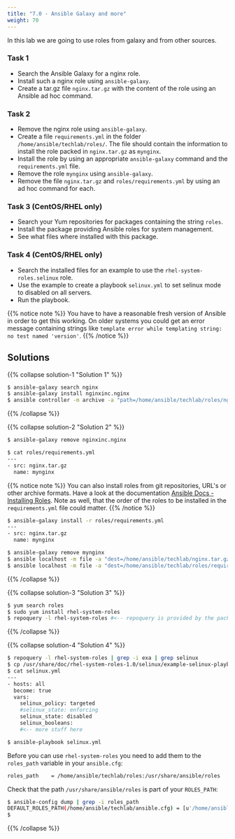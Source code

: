 ```yaml
---
title: "7.0 - Ansible Galaxy and more"
weight: 70
---
```


In this lab we are going to use roles from galaxy and from other sources.

### Task 1
- Search the Ansible Galaxy for a nginx role.
- Install such a nginx role using `ansible-galaxy`.
- Create a tar.gz file `nginx.tar.gz` with the content of the role using an Ansible ad hoc command.

### Task 2
- Remove the nginx role using `ansible-galaxy`.
- Create a file `requirements.yml` in the folder `/home/ansible/techlab/roles/`. The file should contain the information to install the role packed in `nginx.tar.gz` as `mynginx`.
- Install the role by using an appropriate `ansible-galaxy` command and the `requirements.yml` file.
- Remove the role `mynginx` using `ansible-galaxy`.
- Remove the file `nginx.tar.gz` and `roles/requirements.yml` by using an ad hoc command for each.

### Task 3 (CentOS/RHEL only)
- Search your Yum repositories for packages containing the string `roles`.
- Install the package providing Ansible roles for system management.
- See what files where installed with this package.

### Task 4 (CentOS/RHEL only)
- Search the installed files for an example to use the `rhel-system-roles.selinux` role.
- Use the example to create a playbook `selinux.yml` to set selinux mode to disabled on all servers.
- Run the playbook.

{{% notice note %}}
You have to have a reasonable fresh version of Ansible in order to get this working. On older systems you could get an error message containing strings like `template error while templating string: no test named 'version'`.
{{% /notice %}}

## Solutions
{{% collapse solution-1 "Solution 1" %}}
```bash
$ ansible-galaxy search nginx
$ ansible-galaxy install nginxinc.nginx
$ ansible controller -m archive -a "path=/home/ansible/techlab/roles/nginxinc.nginx dest=/home/ansible/techlab/nginx.tar.gz"
```
{{% /collapse %}}

{{% collapse solution-2 "Solution 2" %}}
```bash
$ ansible-galaxy remove nginxinc.nginx

$ cat roles/requirements.yml
---
- src: nginx.tar.gz
  name: mynginx
```
{{% notice note %}}
You can also install roles from git repositories, URL's or other archive formats. Have a look at the documentation [Ansible Docs - Installing Roles](https://docs.ansible.com/ansible/latest/galaxy/user_guide.html#installing-roles).
Note as well, that the order of the roles to be installed in the `requirements.yml` file could matter.
{{% /notice %}}

```bash
$ ansible-galaxy install -r roles/requirements.yml
---
- src: nginx.tar.gz
  name: mynginx

$ ansible-galaxy remove mynginx
$ ansible localhost -m file -a "dest=/home/ansible/techlab/nginx.tar.gz state=absent"
$ ansible localhost -m file -a "dest=/home/ansible/techlab/roles/requirements.yml state=absent"
```
{{% /collapse %}}

{{% collapse solution-3 "Solution 3" %}}
```bash
$ yum search roles
$ sudo yum install rhel-system-roles
$ repoquery -l rhel-system-roles #<-- repoquery is provided by the package `yum-utils`
```
{{% /collapse %}}

{{% collapse solution-4 "Solution 4" %}}
```bash
$ repoquery -l rhel-system-roles | grep -i exa | grep selinux
$ cp /usr/share/doc/rhel-system-roles-1.0/selinux/example-selinux-playbook.yml  selinux.yml
$ cat selinux.yml
---
- hosts: all
  become: true
  vars:
    selinux_policy: targeted
    #selinux_state: enforcing
    selinux_state: disabled
    selinux_booleans:
    #<-- more stuff here

$ ansible-playbook selinux.yml
```
Before you can use `rhel-system-roles` you need to add them to the `roles_path` variable in your `ansible.cfg`:
```bash
roles_path    = /home/ansible/techlab/roles:/usr/share/ansible/roles
```
Check that the path `/usr/share/ansible/roles` is part of your `ROLES_PATH`:
```bash
$ ansible-config dump | grep -i roles_path
DEFAULT_ROLES_PATH(/home/ansible/techlab/ansible.cfg) = [u'/home/ansible/techlab/roles', u'/usr/share/ansible/roles']
$
```
{{% /collapse %}}
